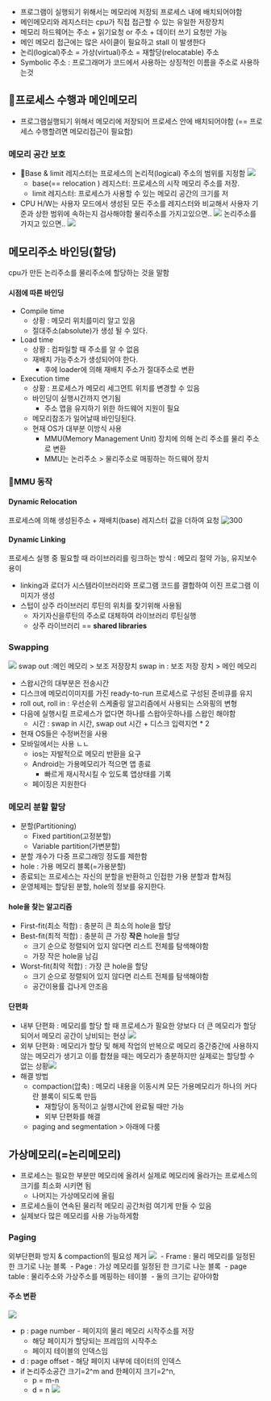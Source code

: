 - 프로그램이 실행되기 위해서는 메모리에 저장되 프로세스 내에 배치되어야함
- 메인메모리와 레지스터는 cpu가 직접 접근할 수 있는 유일한 저장장치
- 메모리 하드웨어는 주소 + 읽기요청 or  주소 + 데이터 쓰기 요청만 가능
- 메인 메모리 접근에는 많은 사이클이 필요하고 stall 이 발생한다
- 논리(logical)주소 = 가상(virtual)주소 = 재할당(relocatable) 주소
- Symbolic 주소 : 프로그래머가 코드에서 사용하는 상징적인 이름을 주소로 사용하는것

## 프로세스 수행과 메인메모리

- 프로그램실행되기 위해서 메모리에 저장되어 프로세스 안에 배치되어야함 (== 프로세스 수행할려면 메모리접근이 필요함)
### 메모리 공간 보호
- Base & limit 레지스터는 프로세스의 논리적(logical) 주소의 범위를 지정함
  ![](assets/9.%20메인%20메모리-20240605193111793.png)
	- base(== relocation )  레지스터: 프로세스의 시작 메모리 주소를 저장.
	- limit 레지스터: 프로세스가 사용할 수 있는 메모리 공간의 크기를 저
- CPU H/W는 사용자 모드에서 생성된 모든 주소를 레지스터와 비교해서  사용자 기준과 상한 범위에 속하는지 검사해야함
물리주소를 가지고있으면..
![](assets/9.%20메인%20메모리-20240606180135582.png)
논리주소를 가지고 있으면..
![](assets/9.%20메인%20메모리%20할당-20240606195750063.png)
## 메모리주소 바인딩(할당)
cpu가 만든 논리주소를 물리주소에 할당하는 것을 말함
#### 시점에 따른 바인딩
- Compile time
	- 상황 : 메모리 위치를미리 알고 있음
	- 절대주소(absolute)가 생성 될 수 있다.
- Load time
	- 상황 : 컴파일할 때 주소를 알 수 없음
	- 재배치 가능주소가 생성되어야 한다.
		- 후에 loader에 의해 재배치 주소가 절대주소로 변환
- Execution time
	- 상황 : 프로세스가 메모리 세그먼트 위치를 변경할 수 있음
	- 바인딩이 실행시간까지 연기됨
		- 주소 맵을 유지하기 위한 하드웨어 지원이 필요
	- 메모리참조가 일어날때 바인딩된다.
	- 현재 OS가 대부분 이방식 사용 
		- MMU(Memory Management Unit) 장치에 의해 논리 주소를 물리 주소로 변환
		- MMU는 논리주소 > 물리주소로 매핑하는 하드웨어 장치
		

### MMU 동작
#### Dynamic Relocation
프로세스에 의해 생성된주소 + 재배치(base) 레지스터 값을 더하여 요청
![300](assets/9.%20메인%20메모리%20할당-20240606192503073.png)

#### Dynamic Linking
프로세스 실행 중 필요할 때 라이브러리를 링크하는 방식 : 메모리 절약 가능, 유지보수 용이
- linking과 로더가 시스템라이브러리와 프로그램 코드를 결합하여 이진 프로그램 이미지가 생성
- 스텁이 상주 라이브러리 루틴의 위치를 찾기위해 사용됨
	- 자기자신을루틴의 주소로 대체하여 라이브러리 루틴실행
	- 상주 라이브러리 == **shared libraries**

### Swapping
![](assets/9.%20메인%20메모리%20할당-20240606194512337.png)
swap out :메인 메모리 > 보조 저장장치
swap in : 보조 저장 장치 > 메인 메모리
- 스왑시간의 대부분은 전송시간
- 디스크에 메모리이미지를 가진 ready-to-run 프로세스로 구성된 준비큐를 유지
- roll out, roll in : 우선순위 스케줄링 알고리즘에서 사용되는 스와핑의 변형
- 다음에 실행시킬 프로세스가 없다면 하나를 스왑아웃하나를 스왑인 해야함
	- 시간 : swap in 시간, swap out 시간 + 디스크 입력지연 * 2
- 현재 OS들은 수정버전을 사용
- 모바일에서는 사용 ㄴㄴ
	- ios는 자발적으로 메모리 반환을 요구
	- Android는 가용메모리가 적으면 앱 종료
		- 빠르게 재시작시킬 수 있도록 앱상태를 기록
	- 페이징은 지원한다

### 메모리 분할 할당
- 분할(Partitioning)
	- Fixed partition(고정분할)
	- Variable partition(가변분할)
- 분할 개수가 다중 프로그래밍 정도를 제한함
- hole : 가용 메모리 블록(=가용분할)
- 종료되는 프로세스는 자신의 분할을 반환하고 인접한 가용 분할과 합쳐짐
- 운영체제는 할당된 분할, hole의 정보를 유지한다.
#### hole을 찾는 알고리즘
 - First-fit(최소 적합) : 충분히 큰 최소의 hole을 할당
 - Best-fit(최적 적합) : 충분히 큰 가장 **작은** hole을 할당
	 - 크기 순으로 정렬되어 있지 않다면 리스트 전체를 탐색해야함
	 - 가장 작은 hole을 남김
 - Worst-fit(최악 적합) :  가장 큰 hole을 할당
	 - 크기 순으로 정렬되어 있지 않다면 리스트 전체를 탐색해야함
	 - 공간이용률 겁나게 안조음 
#### 단편화
- 내부 단편화 : 메모리를 할당 할 때 프로세스가 필요한 양보다 더 큰 메모리가 할당되어서 메모리 공간이 낭비되는 현상  ![](assets/9.%20메인%20메모리%20할당-20240606201117648.png)
- 외부 단편화 : 메모리가 할당 및 해제 작업의 반복으로 메모리 중간중간에 사용하지 않는 메모리가 생기고 이를 합쳤을 때는 메모리가 충분하지만 실제로는 할당할 수 없는 상황![](assets/9.%20메인%20메모리%20할당-20240606201149470.png)
- 해결 방법
	- compaction(압축) : 메모리 내용을 이동시켜 모든 가용메모리가 하나의 커다란 블록이 되도록 만듬
		- 재할당이 동적이고 실행시간에 완료될 때만 가능
		- 외부 단편화를 해결
	- paging and segmentation > 아래에 다룸

## 가상메모리(=논리메모리)
- 프로세스는 필요한 부분만 메모리에 올려서 실제로 메모리에 올라가는 프로세스의 크기를 최소화 시키면 됨
	- 나머지는 가상메모리에 올림
- 프로세스들이 연속된 물리적 메모리 공간처럼 여기게 만들 수 있음
- 실제보다 많은 메모리를 사용 가능하게함
### Paging
외부단편화 방지 & compaction의 필요성 제거
![](assets/9.%20메인%20메모리%20할당-20240606203102092.png)
 - Frame : 물리 메모리를 일정된 한 크기로 나눈 블록
 - Page : 가상 메모리를 일정된 한 크기로 나눈 블록
 - page table : 물리주소와 가상주소를 메핑하는 테이블
 - 둘의 크기는 같아야함
#### 주소 변환
![](assets/9.%20메인%20메모리%20할당-20240606204114530.png)
- p : page number - 페이지의 물리 메모리 시작주소를 저장
	- 해당 페이지가 할당되는 프레임의 시작주소
	- 페이지 테이블의 인덱스임
- d : page offset - 해당 페이지 내부에 데이터의 인덱스
- if 논리주소공간 크기=2^m and 한페이지 크기=2^n,
	- p = m-n
	- d = n
![](assets/9.%20메인%20메모리%20할당-20240606204246325.png)